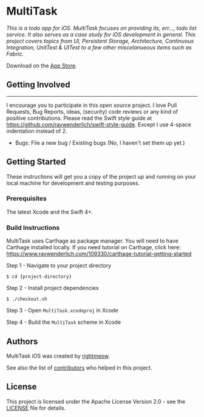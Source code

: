 # MultiTask

_This is a todo app for iOS. MultiTask focuses on providing its, err..., todo list service. It also serves as a case study for iOS development in general. This project covers topics from UI, Persistent Storage, Architecture, Continuous Integration, UnitTest & UITest to a few other miscelanueous items such as Fabric._

Download on the [App Store](https://itunes.apple.com/us/app/multitask/id1271187729?ls=1&mt=8).

## Getting Involved
----------------

I encourage you to participate in this open source project. I love Pull Requests, Bug Reports, ideas, (security) code reviews or any kind of positive contributions. Please read the Swift style guide at https://github.com/raywenderlich/swift-style-guide. Except I use 4-space indentation instead of 2.
- Bugs: File a new bug / Existing bugs (No, I haven't set them up yet.)

## Getting Started

These instructions will get you a copy of the project up and running on your local machine for development and testing purposes.

### Prerequisites

The latest Xcode and the Swift 4+.

### Build Instructions

MultiTask uses Carthage as package manager. You will need to have Carthage installed locally. If you need tutorial on Carthage, click here: https://www.raywenderlich.com/109330/carthage-tutorial-getting-started

Step 1 - Navigate to your project directory

``$ cd {project-directory}``

Step 2 - Install project dependencies

``$ ./checkout.sh``

Step 3 - Open ``MultiTask.xcodeproj`` in Xcode

Step 4 - Build the ``MultiTask`` scheme in Xcode

## Authors

MultiTask iOS was created by [rightmeow](https://github.com/jinhedev/).

See also the list of [contributors](CREDITS.md) who helped in this project.

## License

This project is licensed under the Apache License Version 2.0 - see the [LICENSE](LICENSE) file for details.
